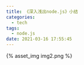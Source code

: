 ```yaml
---
title: 《深入浅出node.js》小结
categories:
  - tech
tags:
  - node.js
date: 2021-03-16 17:55:45
---
```


{% asset_img img2.png %}

<escape><!-- more --></escape>